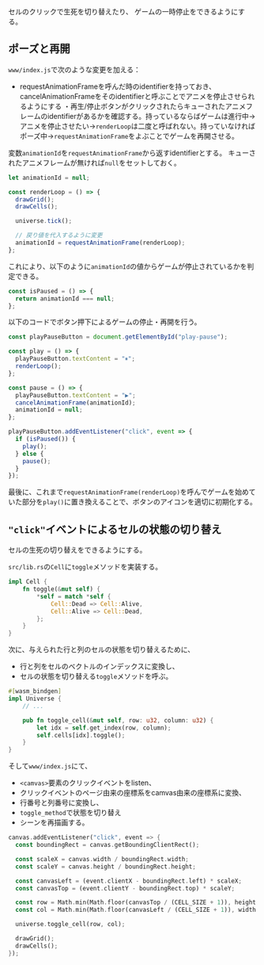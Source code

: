 セルのクリックで生死を切り替えたり、
ゲームの一時停止をできるようにする。

## ポーズと再開
`www/index.js`で次のような変更を加える：
- requestAnimationFrameを呼んだ時のidentifierを持っておき、cancelAnimationFrameをそのidentifierと呼ぶことでアニメを停止させられるようにする
・再生/停止ボタンがクリックされたらキューされたアニメフレームのidentifierがあるかを確認する。持っているならばゲームは進行中→アニメを停止させたい→`renderLoop`は二度と呼ばれない。持っていなければポーズ中→`requestAnimationFrame`をよぶことでゲームを再開させる。

変数`animationId`を`requestAnimationFrame`から返すidentifierとする。
キューされたアニメフレームが無ければ`null`をセットしておく。
```js
let animationId = null;

const renderLoop = () => {
  drawGrid();
  drawCells();

  universe.tick();

  // 戻り値を代入するように変更
  animationId = requestAnimationFrame(renderLoop);
};
```
これにより、以下のように`animationId`の値からゲームが停止されているかを判定できる。
```js
const isPaused = () => {
  return animationId === null;
};
```
以下のコードでボタン押下によるゲームの停止・再開を行う。
```js
const playPauseButton = document.getElementById("play-pause");

const play = () => {
  playPauseButton.textContent = "⏸";
  renderLoop();
};

const pause = () => {
  playPauseButton.textContent = "▶";
  cancelAnimationFrame(animationId);
  animationId = null;
};

playPauseButton.addEventListener("click", event => {
  if (isPaused()) {
    play();
  } else {
    pause();
  }
});
```
最後に、これまで`requestAnimationFrame(renderLoop)`を呼んでゲームを始めていた部分を`play()`に置き換えることで、ボタンのアイコンを適切に初期化する。

## `"click"`イベントによるセルの状態の切り替え
セルの生死の切り替えをできるようにする。

`src/lib.rs`の`Cell`に`toggle`メソッドを実装する。
```rust
impl Cell {
    fn toggle(&mut self) {
        *self = match *self {
            Cell::Dead => Cell::Alive,
            Cell::Alive => Cell::Dead,
        };
    }
}
```
次に、与えられた行と列のセルの状態を切り替えるために、
- 行と列をセルのベクトルのインデックスに変換し、
- セルの状態を切り替える`toggle`メソッドを呼ぶ。
```rust
#[wasm_bindgen]
impl Universe {
    // ...

    pub fn toggle_cell(&mut self, row: u32, column: u32) {
        let idx = self.get_index(row, column);
        self.cells[idx].toggle();
    }
}
```
そして`www/index.js`にて、
- `<camvas>`要素のクリックイベントをlisten、
- クリックイベントのページ由来の座標系をcamvas由来の座標系に変換、
- 行番号と列番号に変換し、
- `toggle_method`で状態を切り替え
- シーンを再描画する。
```rust
canvas.addEventListener("click", event => {
  const boundingRect = canvas.getBoundingClientRect();

  const scaleX = canvas.width / boundingRect.width;
  const scaleY = canvas.height / boundingRect.height;

  const canvasLeft = (event.clientX - boundingRect.left) * scaleX;
  const canvasTop = (event.clientY - boundingRect.top) * scaleY;

  const row = Math.min(Math.floor(canvasTop / (CELL_SIZE + 1)), height - 1);
  const col = Math.min(Math.floor(canvasLeft / (CELL_SIZE + 1)), width - 1);

  universe.toggle_cell(row, col);

  drawGrid();
  drawCells();
});
```
